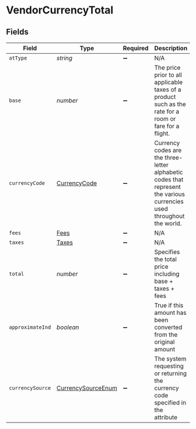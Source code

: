 # VendorCurrencyTotal


## Fields

| Field                                                                                                                 | Type                                                                                                                  | Required                                                                                                              | Description                                                                                                           | Example                                                                                                               |
| --------------------------------------------------------------------------------------------------------------------- | --------------------------------------------------------------------------------------------------------------------- | --------------------------------------------------------------------------------------------------------------------- | --------------------------------------------------------------------------------------------------------------------- | --------------------------------------------------------------------------------------------------------------------- |
| `atType`                                                                                                              | *string*                                                                                                              | :heavy_minus_sign:                                                                                                    | N/A                                                                                                                   |                                                                                                                       |
| `base`                                                                                                                | *number*                                                                                                              | :heavy_minus_sign:                                                                                                    | The price prior to all applicable taxes of a product such as the rate for a room or fare for a flight.                | 120.2                                                                                                                 |
| `currencyCode`                                                                                                        | [CurrencyCode](../../models/shared/currencycode.md)                                                                   | :heavy_minus_sign:                                                                                                    | Currency codes are the three-letter alphabetic codes that represent the various currencies used throughout the world. |                                                                                                                       |
| `fees`                                                                                                                | [Fees](../../models/shared/fees.md)                                                                                   | :heavy_minus_sign:                                                                                                    | N/A                                                                                                                   |                                                                                                                       |
| `taxes`                                                                                                               | [Taxes](../../models/shared/taxes.md)                                                                                 | :heavy_minus_sign:                                                                                                    | N/A                                                                                                                   |                                                                                                                       |
| `total`                                                                                                               | *number*                                                                                                              | :heavy_minus_sign:                                                                                                    | Specifies the total price including base + taxes + fees                                                               | 30.13                                                                                                                 |
| `approximateInd`                                                                                                      | *boolean*                                                                                                             | :heavy_minus_sign:                                                                                                    | True if this amount has been converted from the original amount                                                       | true                                                                                                                  |
| `currencySource`                                                                                                      | [CurrencySourceEnum](../../models/shared/currencysourceenum.md)                                                       | :heavy_minus_sign:                                                                                                    | The system requesting or returning the currency code specified in the attribute                                       |                                                                                                                       |